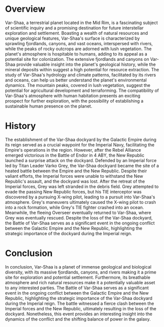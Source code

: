 # Overview

Var-Shaa, a terrestrial planet located in the Mid Rim, is a fascinating subject of scientific inquiry and a promising destination for future interstellar exploration and settlement.
Boasting a wealth of natural resources and unique geological features, Var-Shaa's surface is characterized by sprawling fjordlands, canyons, and vast oceans, interspersed with rivers, while the peaks of rocky outcrops are adorned with lush vegetation.
The planet's atmosphere is hospitable to humans, adding to its appeal as a potential site for colonization.
The extensive fjordlands and canyons on Var-Shaa provide valuable insight into the planet's geological history, while the mineral deposits within suggest a high potential for resource extraction.
The study of Var-Shaa's hydrology and climate patterns, facilitated by its rivers and oceans, can help us better understand the planet's environmental dynamics.
The mountain peaks, covered in lush vegetation, suggest the potential for agricultural development and terraforming.
The compatibility of Var-Shaa's atmosphere with human habitation presents an exciting prospect for further exploration, with the possibility of establishing a sustainable human presence on the planet.

# History

The establishment of the Var-Shaa dockyard by the Galactic Empire during its reign served as a crucial waypoint for the Imperial Navy, facilitating the Empire's operations in the region.
However, after the Rebel Alliance emerged victorious in the Battle of Endor in 4 ABY, the New Republic launched a surprise attack on the dockyard.
Defended by an Imperial force led by Titan Leader Varko Grey, the Var-Shaa dockyard became the site of a heated battle between the Empire and the New Republic.
Despite their valiant efforts, the Imperial forces were unable to withstand the New Republic's assault, and the dockyard was lost.
After the retreat of the Imperial forces, Grey was left stranded in the debris field.
Grey attempted to evade the passing New Republic forces, but his TIE interceptor was discovered by a pursuing X-wing pilot, leading to a pursuit into Var-Shaa's atmosphere.
Grey's maneuvers ultimately caused the X-wing pilot to crash into a rock formation, while Grey's TIE fighter crashed into an ocean.
Meanwhile, the fleeing Overseer eventually returned to Var-Shaa, where Grey was eventually rescued.
Despite the loss of the Var-Shaa dockyard, the Battle of Var-Shaa serves as a significant event in the ongoing conflict between the Galactic Empire and the New Republic, highlighting the strategic importance of the dockyard during the Imperial reign.

# Conclusion

In conclusion, Var-Shaa is a planet of immense geological and biological diversity, with its massive fjordlands, canyons, and rivers making it a prime site for exploration and potential settlement.
Furthermore, its breathable atmosphere and rich natural resources make it a potentially valuable asset to any interested parties.
The Battle of Var-Shaa serves as a significant event in the ongoing conflict between the Galactic Empire and the New Republic, highlighting the strategic importance of the Var-Shaa dockyard during the Imperial reign.
The battle witnessed a fierce clash between the Imperial forces and the New Republic, ultimately resulting in the loss of the dockyard.
Nonetheless, this event provides an interesting insight into the dynamics of the conflict and the shifting balance of power in the galaxy.
